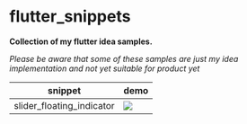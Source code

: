 # flutter_snippets
**Collection of my flutter idea samples.**

*Please be aware that some of these samples are just my idea implementation and not yet suitable for product yet*

snippet | demo
------------ | -------------
slider_floating_indicator | ![](https://media.giphy.com/media/9qZEg7wu7MPA8N9yKc/giphy.gif)

